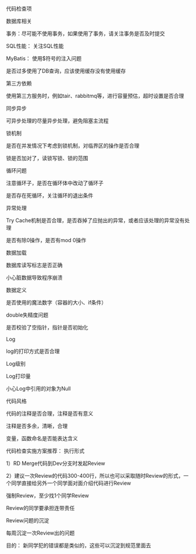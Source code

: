 代码检查项
 

 

数据库相关



事务：尽可能不使用事务，如果使用了事务，请关注事务是否及时提交

SQL性能： 关注SQL性能

MyBatis： 使用$符号的注入问题

是否过多使用了DB查询，应该使用缓存没有使用缓存

第三方依赖

使用第三方服务时，例如tair、rabbitmq等，进行容量预估，超时设置是否合理

同步异步

可异步处理的尽量异步处理，避免阻塞主流程

锁机制

是否在并发情况下考虑到锁机制，对临界区的操作是否合理

锁是否加对了，读锁写锁、锁的范围

循环问题



注意循环子，是否在循环体中改动了循环子

是否存在死循环，关注循环的退出条件

异常处理 



Try Cache机制是否合理，是否吞掉了应抛出的异常，或者应该处理的异常没有处理

是否有除0操作，是否有mod 0操作

数据加载

 

 

数据库读写标志是否正确

小心脏数据导致程序崩溃

数据定义



是否使用的魔法数字（容器的大小、if条件）

double失精度问题

是否校验了空指针，指针是否初始化

Log

 log的打印方式是否合理

Log级别

Log打印量

小心Log中引用的对象为Null

代码风格

代码的注释是否合理，注释是否有意义

 注释是否多余，清晰，合理

变量，函数命名是否能表达含义

 

代码检查实施方案推荐：
 执行形式

 1）RD Merge代码到Dev分支时发起Review

 2）建议一次Review的代码300-400行，所以也可以采取随时Review的形式，一个同学直接给另外一个同学面对面介绍代码进行Review

强制Review，至少找1个同学Review

Review的同学要承担连带责任

Review问题的沉淀

 每周沉淀一次Review出的问题

目的： 新同学犯的错误都是类似的，这些可以沉淀到规范里面去
